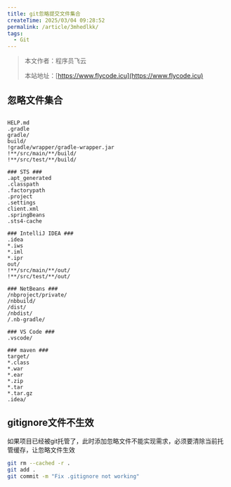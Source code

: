 ```yaml
---
title: git忽略提交文件集合
createTime: 2025/03/04 09:28:52
permalink: /article/3mhedlkk/
tags:
  - Git
---
```

> 本文作者：程序员飞云
>
> 本站地址：[https://www.flycode.icu](https://www.flycode.icu)


## 忽略文件集合
```gitignore

HELP.md
.gradle
gradle/
build/
!gradle/wrapper/gradle-wrapper.jar
!**/src/main/**/build/
!**/src/test/**/build/

### STS ###
.apt_generated
.classpath
.factorypath
.project
.settings
client.xml
.springBeans
.sts4-cache

### IntelliJ IDEA ###
.idea
*.iws
*.iml
*.ipr
out/
!**/src/main/**/out/
!**/src/test/**/out/

### NetBeans ###
/nbproject/private/
/nbbuild/
/dist/
/nbdist/
/.nb-gradle/

### VS Code ###
.vscode/

### maven ###
target/
*.class
*.war
*.ear
*.zip
*.tar
*.tar.gz
.idea/
```

## gitignore文件不生效
如果项目已经被git托管了，此时添加忽略文件不能实现需求，必须要清除当前托管缓存，让忽略文件生效
```bash
git rm --cached -r .
git add .
git commit -m "Fix .gitignore not working"
```